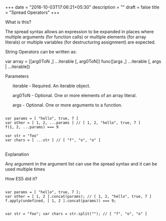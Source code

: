 +++
date = "2016-10-03T17:06:21+05:30"
description = ""
draft = false
title = "Spread Operators"
+++

<link rel="stylesheet" href="//cdnjs.cloudflare.com/ajax/libs/highlight.js/9.6.0/styles/androidstudio.min.css">
<script src="//cdnjs.cloudflare.com/ajax/libs/highlight.js/9.6.0/highlight.min.js"></script>
<script>hljs.initHighlightingOnLoad();</script>

<p class='custom-heading'>What is this?</p>
The spread syntax allows an expression to be expanded in places where multiple arguments (for function calls) or multiple elements (for array literals) or multiple variables  (for destructuring assignment) are expected.

String Operators can be written as:

var array = [[arg0ToN ,] ...iterable [, arg0ToN]]
func([args ,] ...iterable [, args | ...iterable])

Parameters
<ul><highlight> iterable - Required. An iterable object. </highlight></ul>
<ul><highlight> arg0ToN - Optional. One or more elements of an array literal. </highlight></ul>
<ul><highlight> args - Optional. One or more arguments to a function. </highlight></ul>

<pre>
<code class="language-javascript">
var params = [ "hello", true, 7 ]
var other = [ 1, 2, ...params ] // [ 1, 2, "hello", true, 7 ]
f(1, 2, ...params) === 9

var str = "foo"
var chars = [ ...str ] // [ "f", "o", "o" ]
</code>
</pre>

<p class='custom-heading'>Explanation</p>
Any argument in the argument list can use the spread syntax and it can be used multiple times

<p class='custom-heading'>How ES5 did it?</p>
<pre>
<code class="language-javascript">
var params = [ "hello", true, 7 ];
var other = [ 1, 2 ].concat(params); // [ 1, 2, "hello", true, 7 ]
f.apply(undefined, [ 1, 2 ].concat(params)) === 9;

var str = "foo";
var chars = str.split(""); // [ "f", "o", "o" ]
</code>
</pre>
